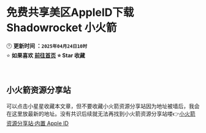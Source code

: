 # 免费共享美区AppleID下载 Shadowrocket 小火箭
🕛 **更新时间 ：`2025年04月24日10时`**  
⭐ **如果喜欢 [前往首页](https://github.com/wangzai69/fanqiang) ⭐ Star 收藏**  

<br>


## 小火箭资源分享站
可以点击小星星收藏本文章，但不要收藏小火箭资源分享站因为地址被墙后，我会在这里放最新的地址。没有共识后续就无法再找到小火箭资源分享站喽👉[小火箭资源分享站·内置 Apple ID](https://xhj.jd0901.top)

<br><br><br><br><br><br><br><br><br><br><br><br><br><br><br><br><br><br><br><br>
